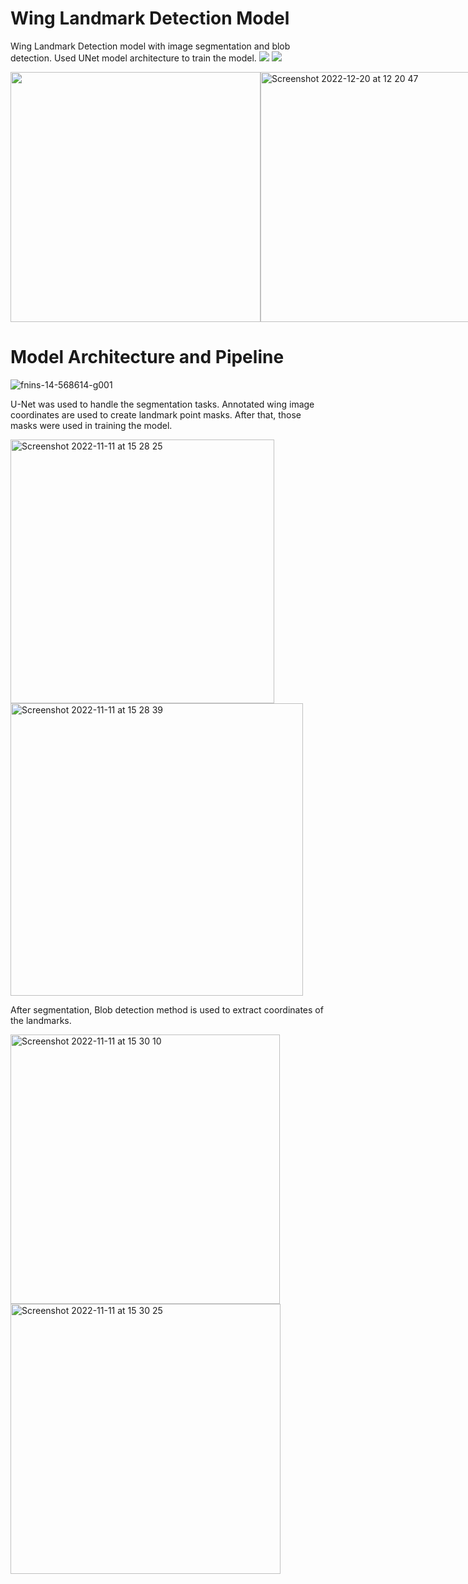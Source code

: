 # Wing Landmark Detection Model
Wing Landmark Detection model with image segmentation and blob detection. Used UNet model architecture to train the model.
<a href="#"><img src="https://img.shields.io/badge/PyTorch-red?logo=pytorch&style=for-the-badge" /></a>
<a href="#"><img src="https://img.shields.io/badge/OpenCV-v8.0.30-green?logo=opencv&style=for-the-badge" /></a>
<div style="display:flex">
<img width="400" src="https://user-images.githubusercontent.com/78916039/208629811-dc99a25b-89fd-42ed-8507-0ae0a8e90ef1.png">
<img width="400" alt="Screenshot 2022-12-20 at 12 20 47" src="https://user-images.githubusercontent.com/78916039/208630572-53206a0e-b991-485e-b51f-9f9f0e466eba.png">
</div>



# Model Architecture and Pipeline

![fnins-14-568614-g001](https://user-images.githubusercontent.com/78916039/201339602-d70eb5bf-c28a-4f5a-87e4-25434e36ca0b.jpg)

U-Net was used to handle the segmentation tasks. Annotated wing image coordinates are used to create landmark point masks. After that, those masks were used in training the model. 

<img width="422" alt="Screenshot 2022-11-11 at 15 28 25" src="https://user-images.githubusercontent.com/78916039/201340675-762f426b-9b82-4991-8489-fc1e31dce950.png"><img width="468" alt="Screenshot 2022-11-11 at 15 28 39" src="https://user-images.githubusercontent.com/78916039/201340683-599f5ad3-8f64-46a4-bed6-ee209efc5350.png">

After segmentation, Blob detection method is used to extract coordinates of the landmarks.

<img width="431" alt="Screenshot 2022-11-11 at 15 30 10" src="https://user-images.githubusercontent.com/78916039/201341006-a5decead-418b-4595-903f-3d5889dc07d4.png"><img width="432" alt="Screenshot 2022-11-11 at 15 30 25" src="https://user-images.githubusercontent.com/78916039/201341027-7845a438-3bb1-492b-8629-c6000a9e3da7.png">
